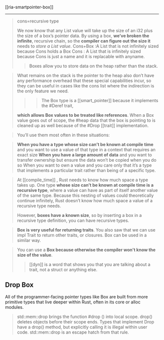 [[ria-smartpointer-box]]


---

> cons=recursive type
> 
> We now know that any List value will take up the size of an i32 plus the size of a box’s pointer data. By using a box, **we’ve broken the infinite**, recursive chain, so the **compiler can figure out the size it** needs to *store a List value*.
> Cons+Box :A List that is not infinitely sized because Cons holds a Box Cons : A List that is infinitely sized because Cons is just a name and it is replacable with anyname.
>
>> Boxes allow you to store data on the heap rather than the stack.

> What remains on the stack is the pointer to the heap also don’t have any performance overhead that these special capabilities incur, so they can be useful in cases like the cons list where the indirection is the only feature we need.
> >>The Box<T> type is a [[smart_pointer]] because it implements the #Deref trait, 
> 
> **which allows Box<T> values to be treated like references**. When a Box<T> value goes out of scope, the #heap data that the box is pointing to is cleaned up as well because of the #Drop [[trait]] implementation.

> You’ll use them most often in these situations:

> **When you have a type whose size can’t be known at compile time** and you want to use a value of that type in a context that requires an exact size **When you have a large amount of data** and you want to transfer ownership but ensure the data won’t be copied when you do so When you want to own a value and you care only that it’s a type that implements a particular trait rather than being of a specific type.

> At [[compile_time]] , Rust needs to know how much space a type takes up. One type **whose size can’t be known at compile time is a recursive type**, where a value can have as part of itself another value of the same type. Because this nesting of values could theoretically continue infinitely, Rust doesn’t know how much space a value of a recursive type needs.
> 
> However, **boxes have a known size**, so by inserting a box in a recursive type definition, you can have recursive types.

> **Box is very useful for returning traits**. You also saw that we can use impl Trait to return other traits, or closures. Box can be used in a similar way. 

> You can use a **Box because otherwise the compiler won't know the size of the value**. 
> 
>> [[dyn]] is a word that shows you that you are talking about a trait, not a struct or anything else.


## Drop Box
All of the programmer-facing pointer types like Box<T> are built from more primitive types that live deeper within Rust, often in its core or alloc modules.


> std::mem::drop brings the function #drop () into local scope. drop() deletes objects before their scope ends.
> Types that implement Drop have a drop() method, but explicitly calling it is illegal within user code. std::mem::drop is an escape hatch from that rule.